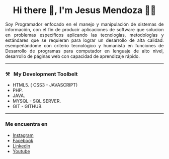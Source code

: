<h1 align='center'>Hi there  👋, I'm Jesus Mendoza 🧑‍💻</h1>

<p align='justify'>
 Soy Programador enfocado en el manejo y manipulación de sistemas de información, con el fin de producir aplicaciones de software que solucion
  en problemas específicos aplicando las tecnologías, metodologías y estándares que se requieran para lograr un desarrollo de alta calidad. 
  esempeñándome con criterio tecnológico y humanista en funciones de Desarrollo de programas para computador en lenguaje de alto nivel,
  desarrollo de páginas web con capacidad de aprendizaje rápido.
</p>

<!--<p align='center'>
  <a href="https://www.linkedin.com/in/jesus-david-mendoza-vergara-972172193/" target="_blank"><img src="https://img.shields.io/badge/linkedin-%230077B5.svg?&style=for-the-badge&logo=linkedin&logoColor=white" /></a>&nbsp;&nbsp;&nbsp;&nbsp;
  <a href="https://www.youtube.com/@jesusdavidmv02" target="_blank"><img src="https://img.shields.io/badge/youtube-%23D14836.svg?&style=for-the-badge&logo=youtube&logoColor=white" /></a>&nbsp;&nbsp;&nbsp;&nbsp;
<hr>-->

<hr>
<h3  align=''>⚒&nbsp;&nbsp;&nbsp;My Development Toolbelt</h3>

- HTML5. ( CSS3 - JAVASCRIPT)
- PHP.
- JAVA.
- MYSQL - SQL SERVER.
- GIT - GITHUB.
<hr>
<h3  align=''>Me encuentra en </h3>

- [Instagram](https://www.instagram.com/jesusdmv20/)
- [Facebook](https://www.facebook.com/jesusdavid.mendozavergara/)
- [Linkedin](https://www.linkedin.com/in/jesus-david-mendoza-vergara-972172193/)
- [Youtube](https://www.youtube.com/@jesusdavidmv02)
  

